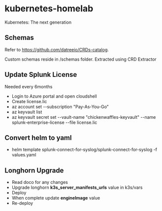 # kubernetes-homelab
Kubernetes: The next generation

## Schemas

Refer to https://github.com/datreeio/CRDs-catalog.

Custom schemas reside in /schemas folder. Extracted using CRD Extractor

## Update Splunk License

Needed every 6months

* Login to Azure portal and open cloudshell
* Create license.lic
* az account set --subscription "Pay-As-You-Go"
* az keyvault list
* az keyvault secret set --vault-name "chickenwaffles-keyvault" --name splunk-enterprise-license --file license.lic

## Convert helm to yaml
* helm template splunk-connect-for-syslog/splunk-connect-for-syslog -f values.yaml

## Longhorn Upgrade
* Read doco for any changes
* Upgrade longhorn **k3s_server_manifests_urls** value in k3s/vars
* Deploy
* When complete update **engineImage** value
* Re-deploy
